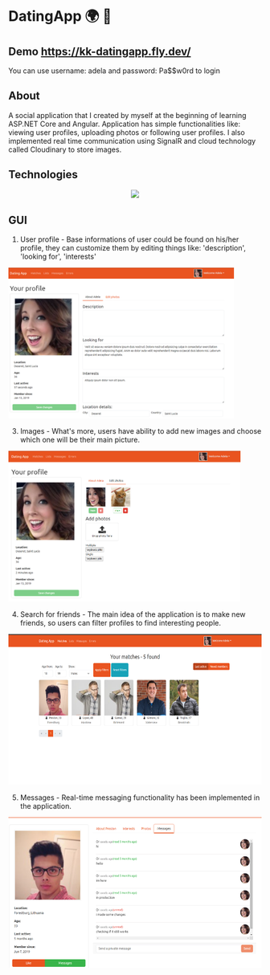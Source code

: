 # DatingApp :earth_africa: :couple:

## Demo https://kk-datingapp.fly.dev/

You can use username: adela and password: Pa$$w0rd to login 

## About

A social application that I created by myself at the beginning of learning ASP.NET Core and Angular. Application has simple functionalities like: viewing user profiles, uploading photos or following user profiles. I also implemented real time communication using SignalR and cloud technology called Cloudinary to store images.

## Technologies

<p align="center">
  <a href="https://skillicons.dev">
    <img src="https://skillicons.dev/icons?i=dotnet,angular,ts,bootstrap,postgres,docker,postman" />
  </a>
</p>

## GUI

1. User profile - Base informations of user could be found on his/her profile, they can customize them by editing things like: 'description', 'looking for', 'interests'

<img src="https://github.com/karolk53/DatingApp/blob/4016a54d464c12276360e6e9908edffc55bd8536/screenshots/profile.png" height="300px"/>

3. Images - What's more, users have ability to add new images and choose which one will be their main picture.

<img src="https://github.com/karolk53/DatingApp/blob/4016a54d464c12276360e6e9908edffc55bd8536/screenshots/images.png" height="300px"/>

4. Search for friends - The main idea of the application is to make new friends, so users can filter profiles to find interesting people.

<img src="https://github.com/karolk53/DatingApp/blob/4016a54d464c12276360e6e9908edffc55bd8536/screenshots/users.png" height="300px"/>

5. Messages - Real-time messaging functionality has been implemented in the application.

<img src="https://github.com/karolk53/DatingApp/blob/4016a54d464c12276360e6e9908edffc55bd8536/screenshots/messages.png" height="300px"/>


